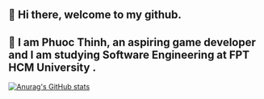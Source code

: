 ## 👋 Hi there, welcome to my github. 
## 🤖 I am Phuoc Thinh, an aspiring game developer and I am studying Software Engineering at FPT HCM University .

[![Anurag's GitHub stats](https://github-readme-stats.vercel.app/api?username=phuocthinh-boonievn)](https://github.com/anuraghazra/github-readme-stats)

